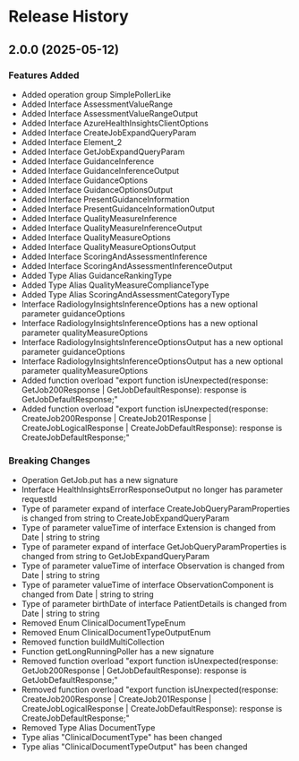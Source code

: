 # Release History
    
## 2.0.0 (2025-05-12)
    
### Features Added

  - Added operation group SimplePollerLike
  - Added Interface AssessmentValueRange
  - Added Interface AssessmentValueRangeOutput
  - Added Interface AzureHealthInsightsClientOptions
  - Added Interface CreateJobExpandQueryParam
  - Added Interface Element_2
  - Added Interface GetJobExpandQueryParam
  - Added Interface GuidanceInference
  - Added Interface GuidanceInferenceOutput
  - Added Interface GuidanceOptions
  - Added Interface GuidanceOptionsOutput
  - Added Interface PresentGuidanceInformation
  - Added Interface PresentGuidanceInformationOutput
  - Added Interface QualityMeasureInference
  - Added Interface QualityMeasureInferenceOutput
  - Added Interface QualityMeasureOptions
  - Added Interface QualityMeasureOptionsOutput
  - Added Interface ScoringAndAssessmentInference
  - Added Interface ScoringAndAssessmentInferenceOutput
  - Added Type Alias GuidanceRankingType
  - Added Type Alias QualityMeasureComplianceType
  - Added Type Alias ScoringAndAssessmentCategoryType
  - Interface RadiologyInsightsInferenceOptions has a new optional parameter guidanceOptions
  - Interface RadiologyInsightsInferenceOptions has a new optional parameter qualityMeasureOptions
  - Interface RadiologyInsightsInferenceOptionsOutput has a new optional parameter guidanceOptions
  - Interface RadiologyInsightsInferenceOptionsOutput has a new optional parameter qualityMeasureOptions
  - Added function overload "export function isUnexpected(response: GetJob200Response | GetJobDefaultResponse): response is GetJobDefaultResponse;"
  - Added function overload "export function isUnexpected(response: CreateJob200Response | CreateJob201Response | CreateJobLogicalResponse | CreateJobDefaultResponse): response is CreateJobDefaultResponse;"

### Breaking Changes

  - Operation GetJob.put has a new signature
  - Interface HealthInsightsErrorResponseOutput no longer has parameter requestId
  - Type of parameter expand of interface CreateJobQueryParamProperties is changed from string to CreateJobExpandQueryParam
  - Type of parameter valueTime of interface Extension is changed from Date | string to string
  - Type of parameter expand of interface GetJobQueryParamProperties is changed from string to GetJobExpandQueryParam
  - Type of parameter valueTime of interface Observation is changed from Date | string to string
  - Type of parameter valueTime of interface ObservationComponent is changed from Date | string to string
  - Type of parameter birthDate of interface PatientDetails is changed from Date | string to string
  - Removed Enum ClinicalDocumentTypeEnum
  - Removed Enum ClinicalDocumentTypeOutputEnum
  - Removed function buildMultiCollection
  - Function getLongRunningPoller has a new signature
  - Removed function overload "export function isUnexpected(response: GetJob200Response | GetJobDefaultResponse): response is GetJobDefaultResponse;"
  - Removed function overload "export function isUnexpected(response: CreateJob200Response | CreateJob201Response | CreateJobLogicalResponse | CreateJobDefaultResponse): response is CreateJobDefaultResponse;"
  - Removed Type Alias DocumentType
  - Type alias "ClinicalDocumentType" has been changed
  - Type alias "ClinicalDocumentTypeOutput" has been changed
    
